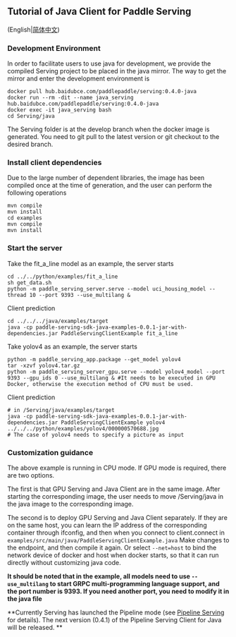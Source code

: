 ## Tutorial of Java Client for Paddle Serving

(English|[简体中文](./README_CN.md))

### Development Environment

In order to facilitate users to use java for development, we provide the compiled Serving project to be placed in the java mirror. The way to get the mirror and enter the development environment is

```
docker pull hub.baidubce.com/paddlepaddle/serving:0.4.0-java
docker run --rm -dit --name java_serving hub.baidubce.com/paddlepaddle/serving:0.4.0-java
docker exec -it java_serving bash
cd Serving/java
```

The Serving folder is at the develop branch when the docker image is generated. You need to git pull to the latest version or git checkout to the desired branch.

### Install client dependencies

Due to the large number of dependent libraries, the image has been compiled once at the time of generation, and the user can perform the following operations

```
mvn compile
mvn install
cd examples
mvn compile
mvn install
```

### Start the server

Take the fit_a_line model as an example, the server starts

```
cd ../../python/examples/fit_a_line
sh get_data.sh
python -m paddle_serving_server.serve --model uci_housing_model --thread 10 --port 9393 --use_multilang &
```

Client prediction

```
cd ../../../java/examples/target
java -cp paddle-serving-sdk-java-examples-0.0.1-jar-with-dependencies.jar PaddleServingClientExample fit_a_line
```

Take yolov4 as an example, the server starts

```
python -m paddle_serving_app.package --get_model yolov4
tar -xzvf yolov4.tar.gz
python -m paddle_serving_server_gpu.serve --model yolov4_model --port 9393 --gpu_ids 0 --use_multilang & #It needs to be executed in GPU Docker, otherwise the execution method of CPU must be used.
```

Client prediction

```
# in /Serving/java/examples/target
java -cp paddle-serving-sdk-java-examples-0.0.1-jar-with-dependencies.jar PaddleServingClientExample yolov4 ../../../python/examples/yolov4/000000570688.jpg
# The case of yolov4 needs to specify a picture as input
```

### Customization guidance

The above example is running in CPU mode. If GPU mode is required, there are two options.

The first is that GPU Serving and Java Client are in the same image. After starting the corresponding image, the user needs to move /Serving/java in the java image to the corresponding image.

The second is to deploy GPU Serving and Java Client separately. If they are on the same host, you can learn the IP address of the corresponding container through ifconfig, and then when you connect to client.connect in `examples/src/main/java/PaddleServingClientExample.java` Make changes to the endpoint, and then compile it again. Or select `--net=host` to bind the network device of docker and host when docker starts, so that it can run directly without customizing java code.

**It should be noted that in the example, all models need to use `--use_multilang` to start GRPC multi-programming language support, and the port number is 9393. If you need another port, you need to modify it in the java file**

**Currently Serving has launched the Pipeline mode (see [Pipeline Serving](../doc/PIPELINE_SERVING.md) for details). The next version (0.4.1) of the Pipeline Serving Client for Java will be released. **
